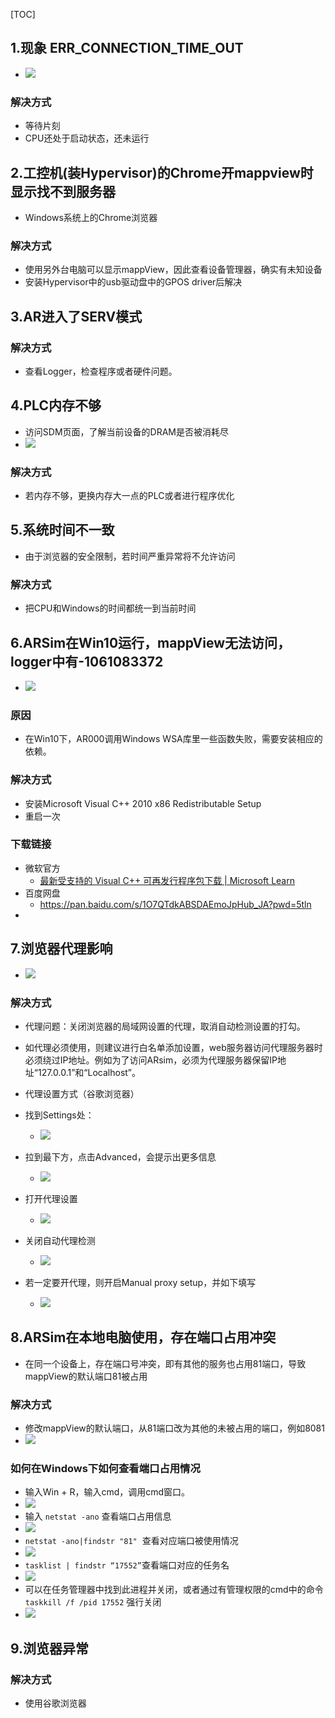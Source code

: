 [TOC]

## 1.现象 ERR_CONNECTION_TIME_OUT
- ![](FILES/030mappView无法访问原因/image-20230302171449000.png)

### 解决方式
- 等待片刻
- CPU还处于启动状态，还未运行

## 2.工控机(装Hypervisor)的Chrome开mappview时显示找不到服务器
- Windows系统上的Chrome浏览器
### 解决方式
- 使用另外台电脑可以显示mappView，因此查看设备管理器，确实有未知设备
- 安装Hypervisor中的usb驱动盘中的GPOS driver后解决

## 3.AR进入了SERV模式
### 解决方式
- 查看Logger，检查程序或者硬件问题。

## 4.PLC内存不够
- 访问SDM页面，了解当前设备的DRAM是否被消耗尽
- ![](FILES/030mappView无法访问原因/image-20230320162055309.png)
### 解决方式
- 若内存不够，更换内存大一点的PLC或者进行程序优化

## 5.系统时间不一致
- 由于浏览器的安全限制，若时间严重异常将不允许访问
### 解决方式
- 把CPU和Windows的时间都统一到当前时间

## 6.ARSim在Win10运行，mappView无法访问，logger中有-1061083372
- ![](FILES/030mappView无法访问原因/image-20230320162945945.png)

### 原因
- 在Win10下，AR000调用Windows WSA库里一些函数失败，需要安装相应的依赖。
### 解决方式
- 安装Microsoft Visual C++ 2010  x86 Redistributable Setup
- 重启一次
### 下载链接
- 微软官方
    - [最新受支持的 Visual C++ 可再发行程序包下载 | Microsoft Learn](https://learn.microsoft.com/zh-cn/cpp/windows/latest-supported-vc-redist?view=msvc-170)
- 百度网盘
    - https://pan.baidu.com/s/1O7QTdkABSDAEmoJpHub_JA?pwd=5tln
- 

## 7.浏览器代理影响
- ![](FILES/030mappView无法访问原因/image-20230320165707677.png)

### 解决方式
- 代理问题：关闭浏览器的局域网设置的代理，取消自动检测设置的打勾。
- 如代理必须使用，则建议进行白名单添加设置，web服务器访问代理服务器时必须绕过IP地址。例如为了访问ARsim，必须为代理服务器保留IP地址“127.0.0.1”和“Localhost”。
-   代理设置方式（谷歌浏览器）
-   找到Settings处：
    - ![](FILES/030mappView无法访问原因/image-20230320165908420.png)

- 拉到最下方，点击Advanced，会提示出更多信息
    - ![](FILES/030mappView无法访问原因/image-20230320165922588.png)
- 打开代理设置
    - ![](FILES/030mappView无法访问原因/image-20230320165936270.png)
- 关闭自动代理检测
    - ![](FILES/030mappView无法访问原因/image-20230320165707677.png)
- 若一定要开代理，则开启Manual proxy setup，并如下填写
    - ![](FILES/030mappView无法访问原因/image-20230320170100035.png)

## 8.ARSim在本地电脑使用，存在端口占用冲突
- 在同一个设备上，存在端口号冲突，即有其他的服务也占用81端口，导致mappView的默认端口81被占用
### 解决方式
- 修改mappView的默认端口，从81端口改为其他的未被占用的端口，例如8081
- ![](FILES/030mappView无法访问原因/image-20230320171111826.png)

### 如何在Windows下如何查看端口占用情况
-   输入Win + R，输入cmd，调用cmd窗口。
- ![](FILES/030mappView无法访问原因/image-20230320171329842.png)
- 输入 `netstat -ano` 查看端口占用信息
- ![](FILES/030mappView无法访问原因/image-20230320171402618.png)
- `netstat -ano|findstr "81"`  查看对应端口被使用情况
- ![](FILES/030mappView无法访问原因/image-20230320171422375.png)
-   `tasklist | findstr “17552”`查看端口对应的任务名
- ![](FILES/030mappView无法访问原因/image-20230320171436740.png)
-   可以在任务管理器中找到此进程并关闭，或者通过有管理权限的cmd中的命令`taskkill /f /pid 17552` 强行关闭
- ![](FILES/030mappView无法访问原因/image-20230320171445906.png)
## 9.浏览器异常
### 解决方式
- 使用谷歌浏览器





